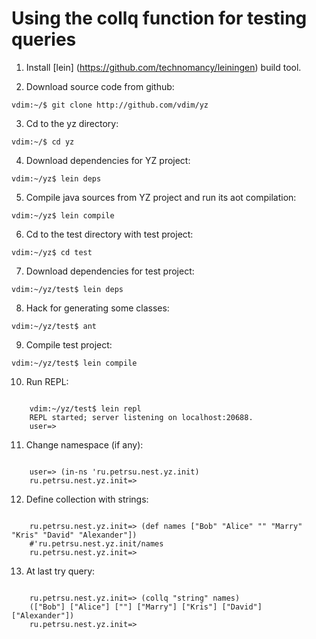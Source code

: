 # Using the collq function for testing queries

1. Install [lein] (https://github.com/technomancy/leiningen) build tool.

2. Download source code from github:
<pre><code>vdim:~/$ git clone http://github.com/vdim/yz</code></pre>

3. Cd to the yz directory:
<pre><code>vdim:~/$ cd yz</code></pre>

4. Download dependencies for YZ project:
<pre><code>vdim:~/yz$ lein deps</code></pre>

5. Compile java sources from YZ project and run its aot compilation:
<pre><code>vdim:~/yz$ lein compile </code></pre>

6. Cd to the test directory with test project:
<pre><code>vdim:~/yz$ cd test</code></pre>

7. Download dependencies for test project:
<pre><code>vdim:~/yz/test$ lein deps</code></pre>

8. Hack for generating some classes:
<pre><code>vdim:~/yz/test$ ant </code></pre>

9. Compile test project:
<pre><code>vdim:~/yz/test$ lein compile </code></pre>

10. Run REPL:
<pre><code>
    vdim:~/yz/test$ lein repl 
    REPL started; server listening on localhost:20688.
    user=>
</code></pre>

11. Change namespace (if any):
<pre><code>
    user=> (in-ns 'ru.petrsu.nest.yz.init)
    ru.petrsu.nest.yz.init=>
</code></pre>

12. Define collection with strings:
<pre><code>
    ru.petrsu.nest.yz.init=> (def names ["Bob" "Alice" "" "Marry" "Kris" "David" "Alexander"])
    #'ru.petrsu.nest.yz.init/names
    ru.petrsu.nest.yz.init=>
</code></pre>

13. At last try query:
<pre><code>
    ru.petrsu.nest.yz.init=> (collq "string" names)
    (["Bob"] ["Alice"] [""] ["Marry"] ["Kris"] ["David"] ["Alexander"])
    ru.petrsu.nest.yz.init=>
</code></pre>
